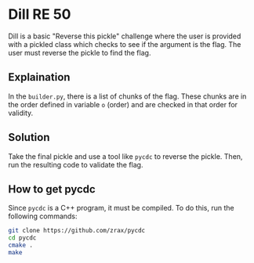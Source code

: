 # Dill RE 50

Dill is a basic "Reverse this pickle" challenge where the user is provided with a pickled
class which checks to see if the argument is the flag. The user must reverse the pickle
to find the flag.

## Explaination

In the `builder.py`, there is a list of chunks of the flag. These chunks are in the order
defined in variable `o` (order) and are checked in that order for validity.

## Solution

Take the final pickle and use a tool like `pycdc` to reverse the pickle. Then, run the
resulting code to validate the flag.

## How to get pycdc

Since `pycdc` is a C++ program, it must be compiled. To do this, run the following commands:

```bash
git clone https://github.com/zrax/pycdc
cd pycdc
cmake .
make
```
